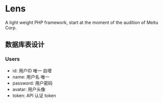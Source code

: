 # Lens
A light weight PHP framework, start at the moment of the audition of Meitu Corp.



## 数据库表设计

### Users

- id: 用户ID 唯一 自增
- name: 用户名 唯一
- password: 用户密码
- avatar: 用户头像
- token: API 认证 token